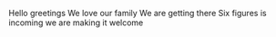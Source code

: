 Hello
greetings
We love our family
We are getting there
Six figures is incoming
we are making it
welcome

